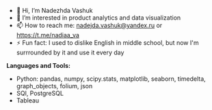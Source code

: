 - 👋 Hi, I’m Nadezhda Vashuk
- 👀 I’m interested in product analytics and data visualization
- 📫 How to reach me: nadejda.vashuk@yandex.ru or https://t.me/nadiaa_va
- ⚡ Fun fact: I used to dislike English in middle school, but now I'm surrrounded by it and use it every day


**Languages and Tools:**
* Python: pandas, numpy, scipy.stats, matplotlib, seaborn, timedelta, graph_objects, folium, json
* SQl, PostgreSQL
* Tableau

<!---
NadezhdaVashuk/NadezhdaVashuk is a ✨ special ✨ repository because its `README.md` (this file) appears on your GitHub profile.
You can click the Preview link to take a look at your changes.
--->
